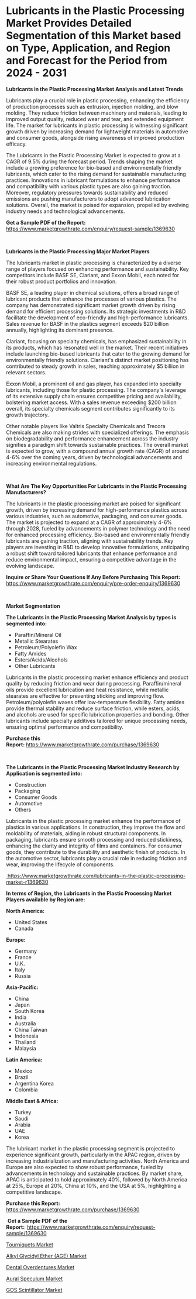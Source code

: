 <p><h1>Lubricants in the Plastic Processing Market Provides Detailed Segmentation of this Market based on Type, Application, and Region and Forecast for the Period from 2024 - 2031</h1></p><p><strong>Lubricants in the Plastic Processing Market Analysis and Latest Trends</strong></p>
<p><p>Lubricants play a crucial role in plastic processing, enhancing the efficiency of production processes such as extrusion, injection molding, and blow molding. They reduce friction between machinery and materials, leading to improved output quality, reduced wear and tear, and extended equipment life. The market for lubricants in plastic processing is witnessing significant growth driven by increasing demand for lightweight materials in automotive and consumer goods, alongside rising awareness of improved production efficacy.</p><p>The Lubricants in the Plastic Processing Market is expected to grow at a CAGR of 9.5% during the forecast period. Trends shaping the market include a growing preference for bio-based and environmentally friendly lubricants, which cater to the rising demand for sustainable manufacturing practices. Innovations in lubricant formulations to enhance performance and compatibility with various plastic types are also gaining traction. Moreover, regulatory pressures towards sustainability and reduced emissions are pushing manufacturers to adopt advanced lubrication solutions. Overall, the market is poised for expansion, propelled by evolving industry needs and technological advancements.</p></p>
<p><strong>Get a Sample PDF of the Report:&nbsp;</strong> <a href="https://www.marketgrowthrate.com/enquiry/request-sample/1369630">https://www.marketgrowthrate.com/enquiry/request-sample/1369630</a></p>
<p>&nbsp;</p>
<p><strong>Lubricants in the Plastic Processing Major Market Players</strong></p>
<p><p>The lubricants market in plastic processing is characterized by a diverse range of players focused on enhancing performance and sustainability. Key competitors include BASF SE, Clariant, and Exxon Mobil, each noted for their robust product portfolios and innovation.</p><p>BASF SE, a leading player in chemical solutions, offers a broad range of lubricant products that enhance the processes of various plastics. The company has demonstrated significant market growth driven by rising demand for efficient processing solutions. Its strategic investments in R&D facilitate the development of eco-friendly and high-performance lubricants. Sales revenue for BASF in the plastics segment exceeds $20 billion annually, highlighting its dominant presence.</p><p>Clariant, focusing on specialty chemicals, has emphasized sustainability in its products, which has resonated well in the market. Their recent initiatives include launching bio-based lubricants that cater to the growing demand for environmentally friendly solutions. Clariant's distinct market positioning has contributed to steady growth in sales, reaching approximately $5 billion in relevant sectors.</p><p>Exxon Mobil, a prominent oil and gas player, has expanded into specialty lubricants, including those for plastic processing. The company's leverage of its extensive supply chain ensures competitive pricing and availability, bolstering market access. With a sales revenue exceeding $200 billion overall, its specialty chemicals segment contributes significantly to its growth trajectory.</p><p>Other notable players like Valtris Specialty Chemicals and Trecora Chemicals are also making strides with specialized offerings. The emphasis on biodegradability and performance enhancement across the industry signifies a paradigm shift towards sustainable practices. The overall market is expected to grow, with a compound annual growth rate (CAGR) of around 4-6% over the coming years, driven by technological advancements and increasing environmental regulations.</p></p>
<p>&nbsp;</p>
<p><strong>What Are The Key Opportunities For Lubricants in the Plastic Processing Manufacturers?</strong></p>
<p><p>The lubricants in the plastic processing market are poised for significant growth, driven by increasing demand for high-performance plastics across various industries, such as automotive, packaging, and consumer goods. The market is projected to expand at a CAGR of approximately 4-6% through 2028, fueled by advancements in polymer technology and the need for enhanced processing efficiency. Bio-based and environmentally friendly lubricants are gaining traction, aligning with sustainability trends. Key players are investing in R&D to develop innovative formulations, anticipating a robust shift toward tailored lubricants that enhance performance and reduce environmental impact, ensuring a competitive advantage in the evolving landscape.</p></p>
<p><strong>Inquire or Share Your Questions If Any Before Purchasing This Report:</strong> <a href="https://www.marketgrowthrate.com/enquiry/pre-order-enquiry/1369630">https://www.marketgrowthrate.com/enquiry/pre-order-enquiry/1369630</a></p>
<p>&nbsp;</p>
<p><strong>Market Segmentation</strong></p>
<p><strong>The Lubricants in the Plastic Processing Market Analysis by types is segmented into:</strong></p>
<p><ul><li>Paraffin/Mineral Oil </li><li>Metallic Stearates</li><li>Petroleum/Polyolefin Wax</li><li>Fatty Amides</li><li>Esters/Acids/Alcohols</li><li>Other Lubricants</li></ul></p>
<p><p>Lubricants in the plastic processing market enhance efficiency and product quality by reducing friction and wear during processing. Paraffin/mineral oils provide excellent lubrication and heat resistance, while metallic stearates are effective for preventing sticking and improving flow. Petroleum/polyolefin waxes offer low-temperature flexibility. Fatty amides provide thermal stability and reduce surface friction, while esters, acids, and alcohols are used for specific lubrication properties and bonding. Other lubricants include specialty additives tailored for unique processing needs, ensuring optimal performance and compatibility.</p></p>
<p><strong>Purchase this Report:&nbsp;</strong><a href="https://www.marketgrowthrate.com/purchase/1369630">https://www.marketgrowthrate.com/purchase/1369630</a></p>
<p>&nbsp;</p>
<p><strong>The Lubricants in the Plastic Processing Market Industry Research by Application is segmented into:</strong></p>
<p><ul><li>Construction</li><li>Packaging</li><li>Consumer Goods</li><li>Automotive</li><li>Others</li></ul></p>
<p><p>Lubricants in the plastic processing market enhance the performance of plastics in various applications. In construction, they improve the flow and moldability of materials, aiding in robust structural components. In packaging, lubricants ensure smooth processing and reduced stickiness, enhancing the clarity and integrity of films and containers. For consumer goods, they contribute to the durability and aesthetic finish of products. In the automotive sector, lubricants play a crucial role in reducing friction and wear, improving the lifecycle of components.</p></p>
<p><a href="https://www.marketgrowthrate.com/lubricants-in-the-plastic-processing-market-r1369630">&nbsp;https://www.marketgrowthrate.com/lubricants-in-the-plastic-processing-market-r1369630</a></p>
<p><strong>In terms of Region, the Lubricants in the Plastic Processing Market Players available by Region are:</strong></p>
<p>
    <p> <strong> North America: </strong>
        <ul>
            <li>United States</li>
            <li>Canada</li>
        </ul>
        </p> 
    <p> <strong> Europe: </strong>
        <ul>
            <li>Germany</li>
            <li>France</li>
            <li>U.K.</li>
            <li>Italy</li>
            <li>Russia</li>
        </ul>
        </p> 
    <p> <strong> Asia-Pacific: </strong>
        <ul>
            <li>China</li>
            <li>Japan</li>
            <li>South Korea</li>
            <li>India</li>
            <li>Australia</li>
            <li>China Taiwan</li>
            <li>Indonesia</li>
            <li>Thailand</li>
            <li>Malaysia</li>
        </ul>
        </p> 
    <p> <strong> Latin America: </strong>
        <ul>
            <li>Mexico</li>
            <li>Brazil</li>
            <li>Argentina Korea</li>
            <li>Colombia</li>
        </ul>
        </p> 
    <p> <strong> Middle East & Africa: </strong>
        <ul>
            <li>Turkey</li>
            <li>Saudi</li>
            <li>Arabia</li>
            <li>UAE</li>
            <li>Korea</li>
        </ul>
    </p>
    </p>
<p><p>The lubricant market in the plastic processing segment is projected to experience significant growth, particularly in the APAC region, driven by increasing industrialization and manufacturing activities. North America and Europe are also expected to show robust performance, fueled by advancements in technology and sustainable practices. By market share, APAC is anticipated to hold approximately 40%, followed by North America at 25%, Europe at 20%, China at 10%, and the USA at 5%, highlighting a competitive landscape.</p></p>
<p><strong>Purchase this Report: </strong><a href="https://www.marketgrowthrate.com/purchase/1369630">https://www.marketgrowthrate.com/purchase/1369630</a></p>
<p>&nbsp;<strong>Get a Sample PDF of the Report:&nbsp;&nbsp;</strong><a href="https://www.marketgrowthrate.com/enquiry/request-sample/1369630">https://www.marketgrowthrate.com/enquiry/request-sample/1369630</a></p>
<p><strong></strong></p>
<p><p><a href="https://www.linkedin.com/pulse/tourniquets-market-size-share-growth-analysis-type-application-bjloc">Tourniquets Market</a></p><p><a href="https://issuu.com/reportprime-2/docs/alkyl-glycidyl-ether-age-market-siz_2b043e019a7141">Alkyl Glycidyl Ether (AGE) Market</a></p><p><a href="https://github.com/joannesouthgate/Market-Research-Report-List-5/blob/main/dental-overdentures-market.md">Dental Overdentures Market</a></p><p><a href="https://www.linkedin.com/pulse/aural-speculum-market-trends-analysis-opportunities-challenges-wbozc">Aural Speculum Market</a></p><p><a href="https://medium.com/@allanwarjri/global-gos-scintillator-market-landscape-future-trends-and-market-strategic-forecast-2024-2031-9b427a3e09ed?postPublishedType=repub">GOS Scintillator Market</a></p></p>
